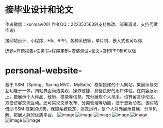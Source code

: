 # 接毕业设计和论文
作者微信：xunmaw001  作者QQ：2223505639(支持修改、部署调试、支持代做毕设)

接网站设计、小程序、H5、APP、各种系统等，单片机、嵌入式也可以做

选题+开题报告+任务书+程序定制+安装测试+论文+答辩PPT都可以做
# personal-website-
基于 SSM（Spring、Spring MVC、MyBatis）框架搭建的个人网站，集展示与交互功能于一体。网站界面简洁美观、操作便捷，具备良好的用户体验。在内容展示上，能展示个人作品、经历、技能等信息，充分展现个人风采。设有留言评论区，方便访客交流互动。还可实现文章发布、分类管理等功能，便于更新动态。该网站借助 SSM 框架的优势，保障系统稳定、高效运行，是个人对外展示自我、分享见解、拓展人脉的优质平台。 
![image](https://github.com/user-attachments/assets/d7416e33-2ac1-4e24-9f65-8e173c8cb10a)
![image](https://github.com/user-attachments/assets/7b37ab76-1c09-4e71-83b7-bf99507b32e9)
![image](https://github.com/user-attachments/assets/5a273330-df61-4130-8825-187573897ed2)
![image](https://github.com/user-attachments/assets/a18537dd-be02-4a66-afce-ad8a8af0903e)
![image](https://github.com/user-attachments/assets/3252df25-5660-4150-b4bf-240c863e26ba)
![image](https://github.com/user-attachments/assets/4d5577b4-7d08-458e-8f78-853c3a7e5d1c)
![image](https://github.com/user-attachments/assets/8f786210-a753-4a65-bed7-20e05fe9bb47)
